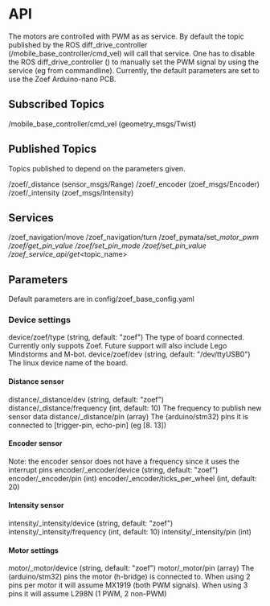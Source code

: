 # API

The motors are controlled with PWM as as service. By default the topic published by the ROS diff_drive_controller (/mobile_base_controller/cmd_vel) will call that service. One has to disable the ROS diff_drive_controller () to manually set the PWM signal by using the service (eg from commandline).
Currently, the default parameters are set to use the Zoef Arduino-nano PCB.

## Subscribed Topics
/mobile_base_controller/cmd_vel (geometry_msgs/Twist)

## Published Topics
Topics published to depend on the parameters given.

/zoef/<name>_distance (sensor_msgs/Range)
/zoef/<name>_encoder (zoef_msgs/Encoder)
/zoef/<name>_intensity (zoef_msgs/Intensity)

## Services
/zoef_navigation/move
/zoef_navigation/turn
/zoef_pymata/set_<name>_motor_pwm
/zoef/get_pin_value
/zoef/set_pin_mode
/zoef/set_pin_value
/zoef_service_api/get_<topic_name>


## Parameters
Default parameters are in config/zoef_base_config.yaml

### Device settings
device/zoef/type (string, default: "zoef")
    The type of board connected. Currently only suppots Zoef. Future support will also include Lego Mindstorms and M-bot.
device/zoef/dev (string, default: "/dev/ttyUSB0")
    The linux device name of the board.

#### Distance sensor
distance/<name>_distance/dev (string, default: "zoef")
distance/<name>_distance/frequency (int, default: 10)
    The frequency to publish new sensor data
distance/<name>_distance/pin (array)
    The (arduino/stm32) pins it is connected to [trigger-pin, echo-pin] (eg [8. 13])

#### Encoder sensor
Note: the encoder sensor does not have a frequency since it uses the interrupt pins
encoder/<name>_encoder/device (string, default: "zoef")
encoder/<name>_encoder/pin (int)
encoder/<name>_encoder/ticks_per_wheel (int, default: 20)

#### Intensity sensor
intensity/<name>_intensity/device (string, default: "zoef")
intensity/<name>_intensity/frequency (int, default: 10)
intensity/<name>_intensity/pin (int)

#### Motor settings
motor/<name>_motor/device (string, default: "zoef")
motor/<name>_motor/pin (array)
     The (arduino/stm32) pins the motor (h-bridge) is connected to. When using 2 pins per motor it will assume MX1919 (both PWM signals). When using 3 pins it will assume L298N (1 PWM, 2 non-PWM)



